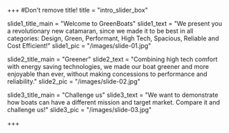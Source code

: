 +++
#Don't remove title!
title = "intro_slider_box"


slide1_title_main = "Welcome to GreenBoats"
slide1_text = "We present you a revolutionary new catamaran, since we made it to be best in all categories: Design, Green, Performant, High Tech, Spacious, Reliable and Cost Efficient!"
slide1_pic = "/images/slide-01.jpg" 


slide2_title_main = "Greener"
slide2_text = "Combining high tech comfort with energy saving technologies, we made our boat greener and more enjoyable than ever, without making concessions to performance and reliability."
slide2_pic = "/images/slide-02.jpg" 

slide3_title_main = "Challenge us"
slide3_text = "We want to demonstrate how boats can have a different mission and target market. Compare it and challenge us!"
slide3_pic = "/images/slide-03.jpg" 





+++

